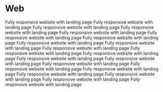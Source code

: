 # Web
Fully responsive website with landing page
Fully responsive website with landing page
Fully responsive website with landing page
Fully responsive website with landing page
Fully responsive website with landing page
Fully responsive website with landing page
Fully responsive website with landing page
Fully responsive website with landing page
Fully responsive website with landing page
Fully responsive website with landing page
Fully responsive website with landing page
Fully responsive website with landing page
Fully responsive website with landing page
Fully responsive website with landing page
Fully responsive website with landing page
Fully responsive website with landing page
Fully responsive website with landing page
Fully responsive website with landing page
Fully responsive website with landing page
Fully responsive website with landing page
Fully responsive website with landing page
